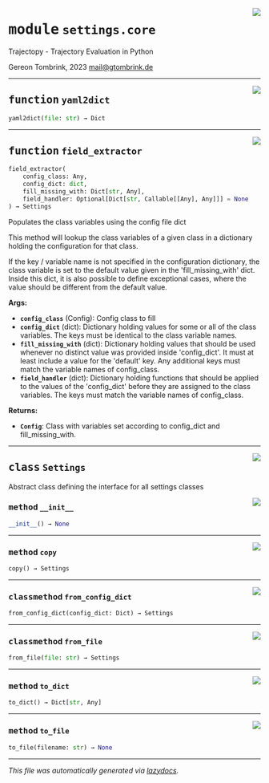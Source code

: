 <!-- markdownlint-disable -->

<a href="../trajectopy_core/settings/core.py#L0"><img align="right" style="float:right;" src="https://img.shields.io/badge/-source-cccccc?style=flat-square"></a>

# <kbd>module</kbd> `settings.core`
Trajectopy - Trajectory Evaluation in Python 

Gereon Tombrink, 2023 mail@gtombrink.de 


---

<a href="../trajectopy_core/settings/core.py#L22"><img align="right" style="float:right;" src="https://img.shields.io/badge/-source-cccccc?style=flat-square"></a>

## <kbd>function</kbd> `yaml2dict`

```python
yaml2dict(file: str) → Dict
```






---

<a href="../trajectopy_core/settings/core.py#L60"><img align="right" style="float:right;" src="https://img.shields.io/badge/-source-cccccc?style=flat-square"></a>

## <kbd>function</kbd> `field_extractor`

```python
field_extractor(
    config_class: Any,
    config_dict: dict,
    fill_missing_with: Dict[str, Any],
    field_handler: Optional[Dict[str, Callable[[Any], Any]]] = None
) → Settings
```

Populates the class variables using the config file dict 

This method will lookup the class variables of a given class in a dictionary holding the configuration for that class. 

If the key / variable name is not specified in the configuration dictionary, the class variable is set to the default value given in the 'fill_missing_with' dict. Inside this dict, it is also possible to define exceptional cases, where the value should be different from the default value. 



**Args:**
 
 - <b>`config_class`</b> (Config):  Config class to fill 
 - <b>`config_dict`</b> (dict):  Dictionary holding values for some or all  of the class variables. The keys must be  identical to the class variable names. 
 - <b>`fill_missing_with`</b> (dict):  Dictionary holding values that should  be used whenever no distinct value was  provided inside 'config_dict'.  It must at least include a value for  the 'default' key. Any additional keys  must match the variable names of  config_class. 
 - <b>`field_handler`</b> (dict):  Dictionary holding functions that should  be applied to the values of the  'config_dict' before they are assigned  to the class variables. The keys must  match the variable names of config_class. 



**Returns:**
 
 - <b>`Config`</b>:  Class with variables set according to config_dict and  fill_missing_with. 


---

<a href="../trajectopy_core/settings/core.py#L36"><img align="right" style="float:right;" src="https://img.shields.io/badge/-source-cccccc?style=flat-square"></a>

## <kbd>class</kbd> `Settings`
Abstract class defining the interface for all settings classes 

<a href="../<string>"><img align="right" style="float:right;" src="https://img.shields.io/badge/-source-cccccc?style=flat-square"></a>

### <kbd>method</kbd> `__init__`

```python
__init__() → None
```








---

<a href="../trajectopy_core/settings/core.py#L56"><img align="right" style="float:right;" src="https://img.shields.io/badge/-source-cccccc?style=flat-square"></a>

### <kbd>method</kbd> `copy`

```python
copy() → Settings
```





---

<a href="../trajectopy_core/settings/core.py#L40"><img align="right" style="float:right;" src="https://img.shields.io/badge/-source-cccccc?style=flat-square"></a>

### <kbd>classmethod</kbd> `from_config_dict`

```python
from_config_dict(config_dict: Dict) → Settings
```





---

<a href="../trajectopy_core/settings/core.py#L52"><img align="right" style="float:right;" src="https://img.shields.io/badge/-source-cccccc?style=flat-square"></a>

### <kbd>classmethod</kbd> `from_file`

```python
from_file(file: str) → Settings
```





---

<a href="../trajectopy_core/settings/core.py#L45"><img align="right" style="float:right;" src="https://img.shields.io/badge/-source-cccccc?style=flat-square"></a>

### <kbd>method</kbd> `to_dict`

```python
to_dict() → Dict[str, Any]
```





---

<a href="../trajectopy_core/settings/core.py#L48"><img align="right" style="float:right;" src="https://img.shields.io/badge/-source-cccccc?style=flat-square"></a>

### <kbd>method</kbd> `to_file`

```python
to_file(filename: str) → None
```








---

_This file was automatically generated via [lazydocs](https://github.com/ml-tooling/lazydocs)._
